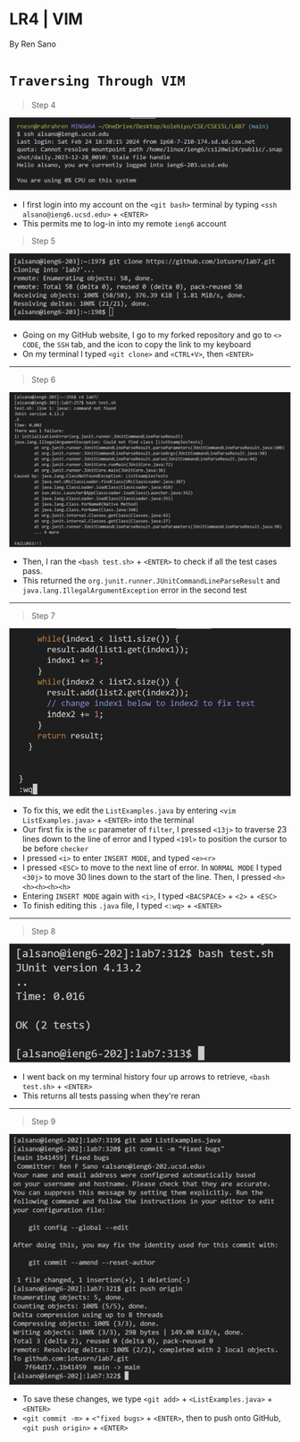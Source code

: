 # **LR4 | VIM**

By Ren Sano

# `Traversing Through VIM` 

> Step 4

![Image](images/nopw_login.png)

- I first login into my account on the `<git bash>` terminal by typing `<ssh alsano@ieng6.ucsd.edu>` + `<ENTER>`
- This permits me to log-in into my remote `ieng6` account

> Step 5

![Image](images/gitclone_ssh.png)

- Going on my GitHub website, I go to my forked repository and go to `<> CODE`,
  the `SSH` tab, and the icon to copy the link to my keyboard
- On my terminal I typed `<git clone>` and `<CTRL+V>`, then `<ENTER>`

***
> Step 6

![Image](images/testerror.png)

- Then, I ran the `<bash test.sh>` + `<ENTER>` to check if all the test cases pass.
- This returned the `org.junit.runner.JUnitCommandLineParseResult` and `java.lang.IllegalArgumentException` error in the second test

***
> Step 7

![Image](images/vim.png)

- To fix this, we edit the `ListExamples.java` by entering `<vim ListExamples.java>` + `<ENTER>` into the terminal
- Our first fix is the `sc` parameter of `filter`, I pressed `<13j>` to traverse 23 lines down to the line of error and I typed `<19l>` to position the cursor to be before `checker` 
- I pressed `<i>` to enter `INSERT MODE`, and typed `<e><r>`
- I pressed `<ESC>` to move to the next line of error. In `NORMAL MODE` I typed `<30j>` to move 30 lines down to the start of the line. Then, I pressed `<h><h><h><h><h>`
- Entering `INSERT MODE` again with `<i>`, I typed `<BACSPACE>` + `<2>` + `<ESC>`
- To finish editing this `.java` file, I typed `<:wq>` + `<ENTER>`

***
> Step 8

![Image](images/testpass.png)

- I went back on my terminal history four up arrows to retrieve, `<bash test.sh>` + `<ENTER>`
- This returns all tests passing when they're reran

***
> Step 9

![Image](images/gitpush.png)

- To save these changes, we type `<git add>` + `<ListExamples.java>` + `<ENTER>`
- `<git commit -m>` + `<"fixed bugs>` + `<ENTER>`, then to push onto GitHub, `<git push origin>` + `<ENTER>`
